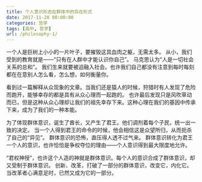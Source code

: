 ```yaml
---
title: 个人意识形态在群体中的存在形式
date: 2017-11-28 00:00:00
categories: 哲学
tags: [高中, 哲学]
url: /philosophy-1/
---
```


一个人是巨树上小小的一片叶子，要摧毁这具血肉之躯，无需太多。
从小，我们受到的教育就是——“只有在人群中才能认识你自己”。
马克思认为“人是一切社会关系的总和”。
我们生来就要被迫融入社会。也许我们自己都没有注意到每时每刻都在在意别人怎么看，怎么想，如何衡量你。


看到过一篇解释从众现象的文章。当我们还是猿人的时候，狩猎时有人发现了危险而跑开，能够幸存的都是具有从众心理而一起跑的。
也许最后发现只是风吹草动而已，但是这种从众心理却让我们的祖先幸存下来。这种心理在我们的基因中传承下来，成为了我们的一种本能。

为了体现群体意识，诞生了酋长，又产生了君王。他们调剂着每个子民，统一出一致的决定。
当一个人得到君王的命令的时候，他会相信这是众望所归，从而扼杀了自己的“异见”。
群体意识的恐怖，直压得人透不过气来。
群体意识转化为君王一个人的意识，也许恰恰是争权夺位的理由——个人意识得到最大限度地允许。

“君权神授”，也许这个人造的神就是群体意识。每个人的意识合成了群体意识，却又受制于群体意识。
创新、改革，打破了一部分的群体意识，改变它，内化它。当改革者心满意足时，已然又成为它的一部分。